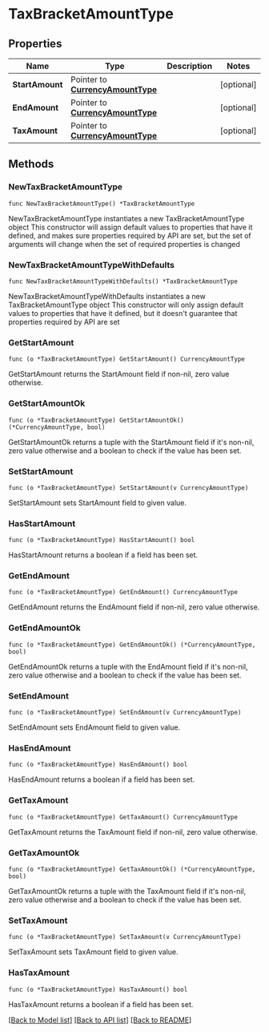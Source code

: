 # TaxBracketAmountType

## Properties

Name | Type | Description | Notes
------------ | ------------- | ------------- | -------------
**StartAmount** | Pointer to [**CurrencyAmountType**](CurrencyAmountType.md) |  | [optional] 
**EndAmount** | Pointer to [**CurrencyAmountType**](CurrencyAmountType.md) |  | [optional] 
**TaxAmount** | Pointer to [**CurrencyAmountType**](CurrencyAmountType.md) |  | [optional] 

## Methods

### NewTaxBracketAmountType

`func NewTaxBracketAmountType() *TaxBracketAmountType`

NewTaxBracketAmountType instantiates a new TaxBracketAmountType object
This constructor will assign default values to properties that have it defined,
and makes sure properties required by API are set, but the set of arguments
will change when the set of required properties is changed

### NewTaxBracketAmountTypeWithDefaults

`func NewTaxBracketAmountTypeWithDefaults() *TaxBracketAmountType`

NewTaxBracketAmountTypeWithDefaults instantiates a new TaxBracketAmountType object
This constructor will only assign default values to properties that have it defined,
but it doesn't guarantee that properties required by API are set

### GetStartAmount

`func (o *TaxBracketAmountType) GetStartAmount() CurrencyAmountType`

GetStartAmount returns the StartAmount field if non-nil, zero value otherwise.

### GetStartAmountOk

`func (o *TaxBracketAmountType) GetStartAmountOk() (*CurrencyAmountType, bool)`

GetStartAmountOk returns a tuple with the StartAmount field if it's non-nil, zero value otherwise
and a boolean to check if the value has been set.

### SetStartAmount

`func (o *TaxBracketAmountType) SetStartAmount(v CurrencyAmountType)`

SetStartAmount sets StartAmount field to given value.

### HasStartAmount

`func (o *TaxBracketAmountType) HasStartAmount() bool`

HasStartAmount returns a boolean if a field has been set.

### GetEndAmount

`func (o *TaxBracketAmountType) GetEndAmount() CurrencyAmountType`

GetEndAmount returns the EndAmount field if non-nil, zero value otherwise.

### GetEndAmountOk

`func (o *TaxBracketAmountType) GetEndAmountOk() (*CurrencyAmountType, bool)`

GetEndAmountOk returns a tuple with the EndAmount field if it's non-nil, zero value otherwise
and a boolean to check if the value has been set.

### SetEndAmount

`func (o *TaxBracketAmountType) SetEndAmount(v CurrencyAmountType)`

SetEndAmount sets EndAmount field to given value.

### HasEndAmount

`func (o *TaxBracketAmountType) HasEndAmount() bool`

HasEndAmount returns a boolean if a field has been set.

### GetTaxAmount

`func (o *TaxBracketAmountType) GetTaxAmount() CurrencyAmountType`

GetTaxAmount returns the TaxAmount field if non-nil, zero value otherwise.

### GetTaxAmountOk

`func (o *TaxBracketAmountType) GetTaxAmountOk() (*CurrencyAmountType, bool)`

GetTaxAmountOk returns a tuple with the TaxAmount field if it's non-nil, zero value otherwise
and a boolean to check if the value has been set.

### SetTaxAmount

`func (o *TaxBracketAmountType) SetTaxAmount(v CurrencyAmountType)`

SetTaxAmount sets TaxAmount field to given value.

### HasTaxAmount

`func (o *TaxBracketAmountType) HasTaxAmount() bool`

HasTaxAmount returns a boolean if a field has been set.


[[Back to Model list]](../README.md#documentation-for-models) [[Back to API list]](../README.md#documentation-for-api-endpoints) [[Back to README]](../README.md)


